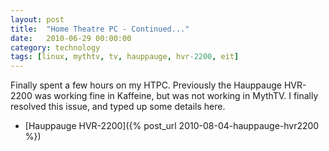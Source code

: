 ```yaml
---
layout: post
title:  "Home Theatre PC - Continued..."
date:   2010-06-29 00:00:00
category: technology
tags: [linux, mythtv, tv, hauppauge, hvr-2200, eit]
---
```


Finally spent a few hours on my HTPC.  Previously the Hauppauge HVR-2200 was working fine in Kaffeine, but was not working in MythTV.  I finally resolved this issue, and typed up some details here.

 * [Hauppauge HVR-2200]({% post_url 2010-08-04-hauppauge-hvr2200 %})
